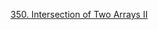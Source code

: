 [350. Intersection of Two Arrays II](https://leetcode.com/problems/intersection-of-two-arrays-ii/description/)

